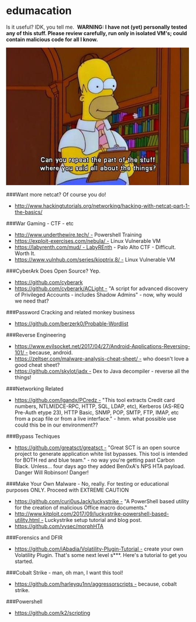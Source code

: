 # edumacation
Is it useful? IDK, you tell me. 
**WARNING: I have not (yet) personally tested any of this stuff. Please review carefully, run only in isolated VM's; could contain malicious code for all I know.**

![Taking Notes](taking-notes.jpg)

###Want more netcat? Of course you do!
*	http://www.hackingtutorials.org/networking/hacking-with-netcat-part-1-the-basics/

###War Gaming - CTF - etc
*	http://www.underthewire.tech/ - Powershell Training
*	https://exploit-exercises.com/nebula/ - Linux Vulnerable VM
*	https://labyrenth.com/mud/ - LabyREnth - Palo Alto CTF - Difficult. Worth It.
*	https://www.vulnhub.com/series/kioptrix,8/ - Linux Vulnerable VM

###CyberArk Does Open Source? Yep.
*	https://github.com/cyberark
*	https://github.com/cyberark/ACLight - "A script for advanced discovery of Privileged Accounts - includes Shadow Admins" - now, why would we need that?

###Password Cracking and related monkey business
*	https://github.com/berzerk0/Probable-Wordlist

###Reverse Engineering
*	https://www.evilsocket.net/2017/04/27/Android-Applications-Reversing-101/ - because, android.
*	https://zeltser.com/malware-analysis-cheat-sheet/ - who doesn't love a good cheat sheet?
*	https://github.com/skylot/jadx - Dex to Java decompiler - reverse all the things!

###Networking Related
*	https://github.com/lgandx/PCredz - "This tool extracts Credit card numbers, NTLM(DCE-RPC, HTTP, SQL, LDAP, etc), Kerberos (AS-REQ Pre-Auth etype 23), HTTP Basic, SNMP, POP, SMTP, FTP, IMAP, etc from a pcap file or from a live interface." - hmm. what possible use could this be in our environment??

###Bypass Techiques
*	https://github.com/greatsct/greatsct - "Great SCT is an open source project to generate application white list bypasses. This tool is intended for BOTH red and blue team." - no way you're getting past Carbon Black. Unless... four days ago they added Ben0xA's NPS HTA payload. Danger Will Robinson! Danger!

###Make Your Own Malware - No, really. For testing or educational purposes ONLY. Proceed with EXTREME CAUTION
*	https://github.com/curi0usJack/luckystrike - "A PowerShell based utility for the creation of malicious Office macro documents."
*	http://www.kitploit.com/2017/09/luckystrike-powershell-based-utility.html - Luckystrike setup tutorial and blog post.
*	https://github.com/vysec/morphHTA

###Forensics and DFIR
*	https://github.com/iAbadia/Volatility-Plugin-Tutorial - create your own Volatility Plugin. That's some next level s***. Here's a tutorial to get you started.

###Cobalt Strike - man, oh man, I want this tool!
*	https://github.com/harleyqu1nn/aggressorscripts - because, cobalt strike.

###Powershell
*	https://github.com/k2/scripting
